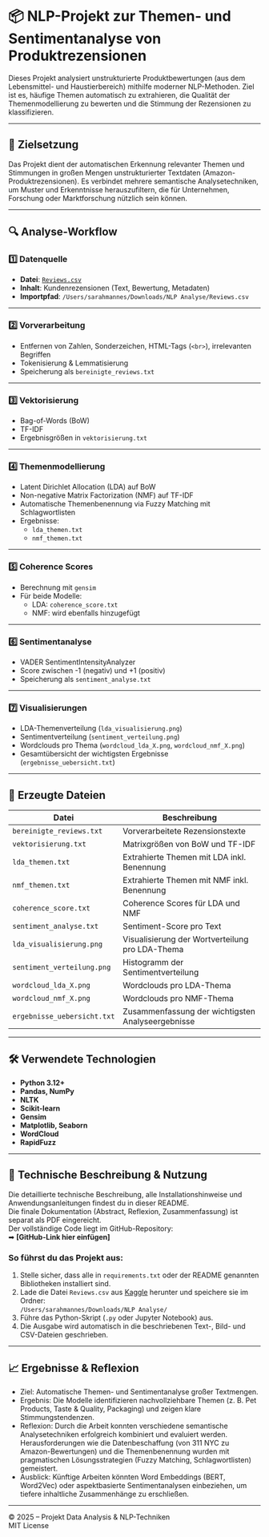 # 📦 NLP-Projekt zur Themen- und Sentimentanalyse von Produktrezensionen

Dieses Projekt analysiert unstrukturierte Produktbewertungen (aus dem Lebensmittel- und Haustierbereich) mithilfe moderner NLP-Methoden. Ziel ist es, häufige Themen automatisch zu extrahieren, die Qualität der Themenmodellierung zu bewerten und die Stimmung der Rezensionen zu klassifizieren.  

---

## 📌 Zielsetzung

Das Projekt dient der automatischen Erkennung relevanter Themen und Stimmungen in großen Mengen unstrukturierter Textdaten (Amazon-Produktrezensionen). Es verbindet mehrere semantische Analysetechniken, um Muster und Erkenntnisse herauszufiltern, die für Unternehmen, Forschung oder Marktforschung nützlich sein können.

---

## 🔍 Analyse-Workflow

### 1️⃣ **Datenquelle**
- **Datei**: [`Reviews.csv`](https://www.kaggle.com/datasets/snap/amazon-fine-food-reviews)
- **Inhalt**: Kundenrezensionen (Text, Bewertung, Metadaten)
- **Importpfad**: `/Users/sarahmannes/Downloads/NLP Analyse/Reviews.csv`

---

### 2️⃣ **Vorverarbeitung**
- Entfernen von Zahlen, Sonderzeichen, HTML-Tags (`<br>`), irrelevanten Begriffen
- Tokenisierung & Lemmatisierung
- Speicherung als `bereinigte_reviews.txt`

---

### 3️⃣ **Vektorisierung**
- Bag-of-Words (BoW)
- TF-IDF
- Ergebnisgrößen in `vektorisierung.txt`

---

### 4️⃣ **Themenmodellierung**
- Latent Dirichlet Allocation (LDA) auf BoW
- Non-negative Matrix Factorization (NMF) auf TF-IDF
- Automatische Themenbenennung via Fuzzy Matching mit Schlagwortlisten
- Ergebnisse:
    - `lda_themen.txt`
    - `nmf_themen.txt`

---

### 5️⃣ **Coherence Scores**
- Berechnung mit `gensim`
- Für beide Modelle:
    - LDA: `coherence_score.txt`
    - NMF: wird ebenfalls hinzugefügt

---

### 6️⃣ **Sentimentanalyse**
- VADER SentimentIntensityAnalyzer
- Score zwischen -1 (negativ) und +1 (positiv)
- Speicherung als `sentiment_analyse.txt`

---

### 7️⃣ **Visualisierungen**
- LDA-Themenverteilung (`lda_visualisierung.png`)
- Sentimentverteilung (`sentiment_verteilung.png`)
- Wordclouds pro Thema (`wordcloud_lda_X.png`, `wordcloud_nmf_X.png`)
- Gesamtübersicht der wichtigsten Ergebnisse (`ergebnisse_uebersicht.txt`)

---

## 📂 Erzeugte Dateien

| Datei                            | Beschreibung                                          |
|----------------------------------|-------------------------------------------------------|
| `bereinigte_reviews.txt`         | Vorverarbeitete Rezensionstexte                       |
| `vektorisierung.txt`             | Matrixgrößen von BoW und TF-IDF                       |
| `lda_themen.txt`                 | Extrahierte Themen mit LDA inkl. Benennung            |
| `nmf_themen.txt`                 | Extrahierte Themen mit NMF inkl. Benennung            |
| `coherence_score.txt`            | Coherence Scores für LDA und NMF                      |
| `sentiment_analyse.txt`          | Sentiment-Score pro Text                              |
| `lda_visualisierung.png`         | Visualisierung der Wortverteilung pro LDA-Thema       |
| `sentiment_verteilung.png`       | Histogramm der Sentimentverteilung                   |
| `wordcloud_lda_X.png`            | Wordclouds pro LDA-Thema                             |
| `wordcloud_nmf_X.png`            | Wordclouds pro NMF-Thema                             |
| `ergebnisse_uebersicht.txt`      | Zusammenfassung der wichtigsten Analyseergebnisse     |

---

## 🛠️ Verwendete Technologien

- **Python 3.12+**
- **Pandas, NumPy**
- **NLTK**
- **Scikit-learn**
- **Gensim**
- **Matplotlib, Seaborn**
- **WordCloud**
- **RapidFuzz**

---

## 🔧 Technische Beschreibung & Nutzung

Die detaillierte technische Beschreibung, alle Installationshinweise und Anwendungsanleitungen findest du in dieser README.  
Die finale Dokumentation (Abstract, Reflexion, Zusammenfassung) ist separat als PDF eingereicht.  
Der vollständige Code liegt im GitHub-Repository:  
➡ **[GitHub-Link hier einfügen]**

### So führst du das Projekt aus:
1. Stelle sicher, dass alle in `requirements.txt` oder der README genannten Bibliotheken installiert sind.
2. Lade die Datei `Reviews.csv` aus [Kaggle](https://www.kaggle.com/datasets/snap/amazon-fine-food-reviews) herunter und speichere sie im Ordner:  
   `/Users/sarahmannes/Downloads/NLP Analyse/`
3. Führe das Python-Skript (`.py` oder Jupyter Notebook) aus.
4. Die Ausgabe wird automatisch in die beschriebenen Text-, Bild- und CSV-Dateien geschrieben.

---

## 📈 Ergebnisse & Reflexion

- Ziel: Automatische Themen- und Sentimentanalyse großer Textmengen.
- Ergebnis: Die Modelle identifizieren nachvollziehbare Themen (z. B. Pet Products, Taste & Quality, Packaging) und zeigen klare Stimmungstendenzen.
- Reflexion: Durch die Arbeit konnten verschiedene semantische Analysetechniken erfolgreich kombiniert und evaluiert werden.  
  Herausforderungen wie die Datenbeschaffung (von 311 NYC zu Amazon-Bewertungen) und die Themenbenennung wurden mit pragmatischen Lösungsstrategien (Fuzzy Matching, Schlagwortlisten) gemeistert.
- Ausblick: Künftige Arbeiten könnten Word Embeddings (BERT, Word2Vec) oder aspektbasierte Sentimentanalysen einbeziehen, um tiefere inhaltliche Zusammenhänge zu erschließen.

---

© 2025 – Projekt Data Analysis & NLP-Techniken  
MIT License  


